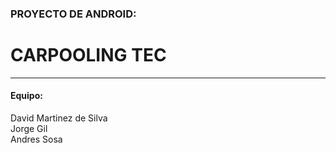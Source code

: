 ### PROYECTO DE ANDROID:

# CARPOOLING TEC

***

#### Equipo:
David Martinez de Silva  
Jorge Gil  
Andres Sosa  
